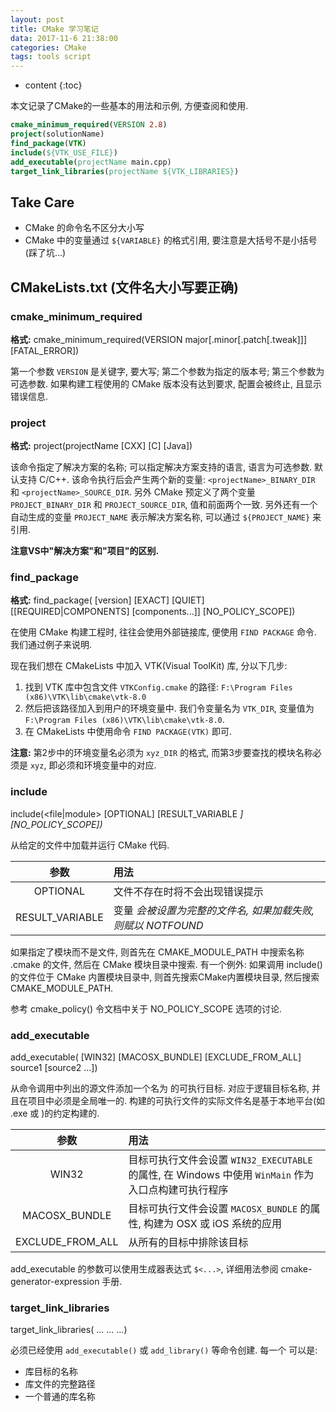 ```yaml
---
layout: post
title: CMake 学习笔记
data: 2017-11-6 21:38:00
categories: CMake
tags: tools script
---
```


* content
{:toc}

本文记录了CMake的一些基本的用法和示例, 方便查阅和使用. 

```cmake
cmake_minimum_required(VERSION 2.8)
project(solutionName)
find_package(VTK)
include(${VTK_USE_FILE})
add_executable(projectName main.cpp)
target_link_libraries(projectName ${VTK_LIBRARIES})
```




## Take Care

* CMake 的命令名不区分大小写
* CMake 中的变量通过 `${VARIABLE}` 的格式引用, 要注意是大括号不是小括号(踩了坑...)


## CMakeLists.txt (文件名大小写要正确)

### cmake\_minimum\_required

**格式:** cmake\_minimum\_required(VERSION major[.minor[.patch[.tweak]]] [FATAL_ERROR])

第一个参数 `VERSION` 是关键字, 要大写; 第二个参数为指定的版本号; 第三个参数为可选参数. 如果构建工程使用的 CMake 版本没有达到要求, 配置会被终止, 且显示错误信息. 


### project

**格式:** project(projectName [CXX] [C] [Java])

该命令指定了解决方案的名称; 可以指定解决方案支持的语言, 语言为可选参数. 默认支持 C/C++. 该命令执行后会产生两个新的变量: `<projectName>_BINARY_DIR` 和 `<projectName>_SOURCE_DIR`. 另外 CMake 预定义了两个变量 `PROJECT_BINARY_DIR` 和 `PROJECT_SOURCE_DIR`, 值和前面两个一致. 另外还有一个自动生成的变量 `PROJECT_NAME` 表示解决方案名称, 可以通过 `${PROJECT_NAME}` 来引用. 

**注意VS中"解决方案"和"项目"的区别.**


### find_package

**格式:** find\_package(<package> [version] [EXACT] [QUIET] [[REQUIRED|COMPONENTS] [components...]] [NO\_POLICY\_SCOPE])

在使用 CMake 构建工程时, 往往会使用外部链接库, 便使用 `FIND PACKAGE` 命令. 我们通过例子来说明.

现在我们想在 CMakeLists 中加入 VTK(Visual ToolKit) 库, 分以下几步:

1. 找到 VTK 库中包含文件 `VTKConfig.cmake` 的路径: `F:\Program Files (x86)\VTK\lib\cmake\vtk-8.0`
2. 然后把该路径加入到用户的环境变量中. 我们令变量名为 `VTK_DIR`, 变量值为 `F:\Program Files (x86)\VTK\lib\cmake\vtk-8.0`.
3. 在 CMakeLists 中使用命令 `FIND PACKAGE(VTK)` 即可.

**注意:** 第2步中的环境变量名必须为 `xyz_DIR` 的格式, 而第3步要查找的模块名称必须是 `xyz`, 即必须和环境变量中的对应.  


### include

include(<file|module> [OPTIONAL] [RESULT\_VARIABLE <VAR>] [NO\_POLICY_SCOPE])

从给定的文件中加载并运行 CMake 代码. 

| 参数 | 用法 |
|:----:|:-----|
| OPTIONAL | 文件不存在时将不会出现错误提示 |
| RESULT_VARIABLE | 变量 <VAR> 会被设置为完整的文件名, 如果加载失败, 则赋以 NOTFOUND |

如果指定了模块而不是文件, 则首先在 CMAKE\_MODULE\_PATH 中搜索名称 <modulename>.cmake 的文件, 然后在 CMake 模块目录中搜索. 有一个例外: 如果调用 include() 的文件位于 CMake 内置模块目录中, 则首先搜索CMake内置模块目录, 然后搜索 CMAKE\_MODULE\_PATH.

参考 cmake\_policy() 令文档中关于 NO\_POLICY_SCOPE 选项的讨论.

### add_executable

add\_executable(<name> [WIN32] [MACOSX\_BUNDLE] [EXCLUDE\_FROM_ALL] source1 [source2 ...])

从命令调用中列出的源文件添加一个名为 <name> 的可执行目标. <name> 对应于逻辑目标名称, 并且在项目中必须是全局唯一的. 构建的可执行文件的实际文件名是基于本地平台(如 <name>.exe 或 <name>)的约定构建的.

| 参数 | 用法 |
|:----:|:-----|
| WIN32 | 目标可执行文件会设置 `WIN32_EXECUTABLE` 的属性, 在 Windows 中使用 `WinMain` 作为入口点构建可执行程序 |
| MACOSX_BUNDLE | 目标可执行文件会设置 `MACOSX_BUNDLE` 的属性, 构建为 OSX 或 iOS 系统的应用 |
| EXCLUDE\_FROM_ALL | 从所有的目标中排除该目标 |

add_executable 的参数可以使用生成器表达式 `$<...>`, 详细用法参阅 cmake-generator-expression 手册.


### target\_link\_libraries

target\_link\_libraries(<target> ... <item>... ...)

<target> 必须已经使用 `add_executable()` 或 `add_library()` 等命令创建. 每一个 <item> 可以是:
* 库目标的名称
* 库文件的完整路径
* 一个普通的库名称
